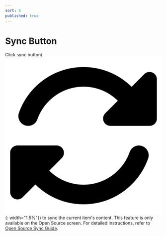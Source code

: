 ```yaml
---
sort: 6
published: true
---
```


# Sync Button

Click sync button(![SyncIcon](../../images/common/information_view_button/rotate-solid.png){: width="1.5%"}) to sync the current item's content.
This feature is only available on the Open Source screen. 
For detailed instructions,
refer to [Open Source Sync Guide](../../../menu/3_oss.md#update-information-for-each-oss-version-at-once).
